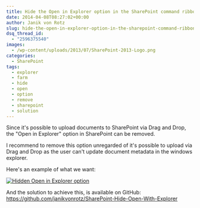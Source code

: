 ```yaml
---
title: Hide the Open in Explorer option in the SharePoint command ribbon
date: 2014-04-08T08:27:02+00:00
author: Janik von Rotz
slug: hide-the-open-in-explorer-option-in-the-sharepoint-command-ribbon
dsq_thread_id:
  - "2596375540"
images:
  - /wp-content/uploads/2013/07/SharePoint-2013-Logo.png
categories:
  - SharePoint
tags:
  - explorer
  - farm
  - hide
  - open
  - option
  - remove
  - sharepoint
  - solution
---
```

Since it's possible to upload documents to SharePoint via Drag and Drop, the "Open in Explorer" option in SharePoint can be removed.

I recommend to remove this option unregarded of it's possible to upload via Drag and Drop as the user can't update document metadata in the windows explorer.

Here's an example of what we want:

[![Hidden Open in Explorer option](/wp-content/uploads/2014/04/Hidden-Open-in-Explorer-option.jpg)](https://janikvonrotz.ch/2014/04/08/hide-the-open-in-explorer-option-in-the-sharepoint-command-ribbon/hidden-open-in-explorer-option/)

And the solution to achieve this, is available on GitHub: <a href="https://github.com/janikvonrotz/SharePoint-Hide-Open-With-Explorer">https://github.com/janikvonrotz/SharePoint-Hide-Open-With-Explorer</a>